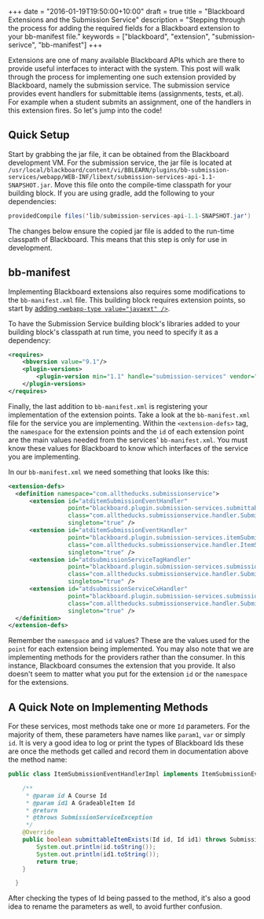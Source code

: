+++
date = "2016-01-19T19:50:00+10:00"
draft = true
title = "Blackboard Extensions and the Submission Service"
description = "Stepping through the process for adding the required fields for a Blackboard extension to your bb-manifest file."
keywords = ["blackboard", "extension", "submission-serivce", "bb-manifest"]
+++

Extensions are one of many available Blackboard APIs which are there to provide useful interfaces to interact with the system. This post will walk through the process for implementing one such extension provided by Blackboard, namely the submission service. The submission service provides event handlers for submittable items (assignments, tests, et.al). For example when a student submits an assignment, one of the handlers in this extension fires. So let's jump into the code!

## Quick Setup

Start by grabbing the jar file, it can be obtained from the Blackboard development VM. For the submission service, the jar file is located at `/usr/local/blackboard/content/vi/BBLEARN/plugins/bb-submission-services/webapp/WEB-INF/libext/submission-services-api-1.1-SNAPSHOT.jar`. Move this file onto the compile-time classpath for your building block. If you are using gradle, add the following to your dependencies:

```java
providedCompile files('lib/submission-services-api-1.1-SNAPSHOT.jar')
```

 The changes below ensure the copied jar file is added to the run-time classpath of Blackboard. This means that this step is only for use in development.

## bb-manifest

Implementing Blackboard extensions also requires some modifications to the `bb-manifest.xml` file. This building block requires extension points, so start by [adding `<webapp-type value="javaext" />`](https://docs.alltheducks.com/blackboard/bb-manifest-ref.html#toc_18).

To have the Submission Service building block's libraries added to your building block's classpath at run time, you need to specify it as a dependency:

```xml
<requires>
    <bbversion value="9.1"/>
    <plugin-versions>
        <plugin-version min="1.1" handle="submission-services" vendor="bb"/>
    </plugin-versions>
</requires>
```

Finally, the last addition to `bb-manifest.xml` is registering your implementation of the extension points. Take a look at the `bb-manifest.xml` file for the service you are implementing. Within the `<extension-defs>` tag, the `namespace` for the extension points and the `id` of each extension point are the main values needed from the services' `bb-manifest.xml`. You must know these values for Blackboard to know which interfaces of the service you are implementing.

In our `bb-manifest.xml` we need something that looks like this:
```xml
<extension-defs>
  <definition namespace="com.alltheducks.submissionservice">
      <extension id="atditemSubmissionEventHandler"
                 point="blackboard.plugin.submission-services.submittableItemEventHandler"
                 class="com.alltheducks.submissionservice.handler.SubmittableItemEventHandlerImpl"
                 singleton="true" />
      <extension id="atditemSubmissionEventHandler"
                 point="blackboard.plugin.submission-services.itemSubmissionEventHandler"
                 class="com.alltheducks.submissionservice.handler.ItemSubmissionEventHandlerImpl"
                 singleton="true" />
      <extension id="atdsubmissionServiceTagHandler"
                 point="blackboard.plugin.submission-services.submissionServiceTagHandler"
                 class="com.alltheducks.submissionservice.handler.SubmissionServiceTagHandlerImpl"
                 singleton="true" />
      <extension id="atdsubmissionServiceCxHandler"
                 point="blackboard.plugin.submission-services.submissionServiceCxHandler"
                 class="com.alltheducks.submissionservice.handler.SubmissionServiceCxHandlerImpl"
                 singleton="true" />
  </definition>
</extension-defs>
```

Remember the `namespace` and `id` values? These are the values used for the `point` for each extension being implemented. You may also note that we are implementing methods for the providers rather than the consumer. In this instance, Blackboard consumes the extension that you provide. It also doesn't seem to matter what you put for the extension `id` or the `namespace` for the extensions.

## A Quick Note on Implementing Methods

For these services, most methods take one or more `Id` parameters. For the majority of them, these parameters have names like `param1`, `var` or simply `id`. It is very a good idea to log or print the types of Blackboard Ids these are once the methods get called and record them in documentation above the method name:

```java
public class ItemSubmissionEventHandlerImpl implements ItemSubmissionEventHandler {

    /**
     * @param id A Course Id
     * @param id1 A GradeableItem Id
     * @return
     * @throws SubmissionServiceException
     */
    @Override
    public boolean submittableItemExists(Id id, Id id1) throws SubmissionServiceException {
        System.out.println(id.toString());
        System.out.println(id1.toString());
        return true;
    }

  }
  ```

  After checking the types of Id being passed to the method, it's also a good idea to rename the parameters as well, to avoid further confusion.
